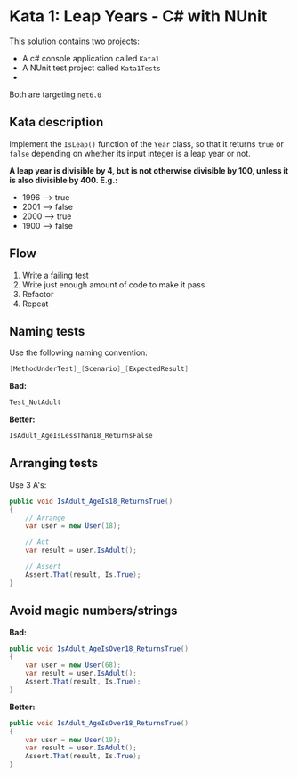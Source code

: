 # Kata 1: Leap Years - C# with NUnit

This solution contains two projects:
- A c# console application called `Kata1`
- A NUnit test project called `Kata1Tests`
- 
Both are targeting `net6.0`

## Kata description

Implement the `IsLeap()` function of the `Year` class, so that it returns `true`
or `false` depending on whether its input integer is a leap year or not.

**A leap year is divisible by 4, but is not otherwise divisible by 100, unless 
it is also divisible by 400. E.g.:**

- 1996 --> true  
- 2001 --> false  
- 2000 --> true  
- 1900 --> false

## Flow
1. Write a failing test
2. Write just enough amount of code to make it pass
3. Refactor
4. Repeat

## Naming tests

Use the following naming convention:

```csharp
[MethodUnderTest]_[Scenario]_[ExpectedResult]
```

**Bad:**
```csharp
Test_NotAdult
```

**Better:**
```csharp
IsAdult_AgeIsLessThan18_ReturnsFalse
```

## Arranging tests

Use 3 A's:
```csharp
public void IsAdult_AgeIs18_ReturnsTrue()
{
    // Arrange
    var user = new User(18);

    // Act
    var result = user.IsAdult();

    // Assert
    Assert.That(result, Is.True);
}
```

## Avoid magic numbers/strings

**Bad:**
```csharp
public void IsAdult_AgeIsOver18_ReturnsTrue()
{
    var user = new User(68);
    var result = user.IsAdult();
    Assert.That(result, Is.True);
}
```

**Better:**
```csharp
public void IsAdult_AgeIsOver18_ReturnsTrue()
{
    var user = new User(19);
    var result = user.IsAdult();
    Assert.That(result, Is.True);
}
```
